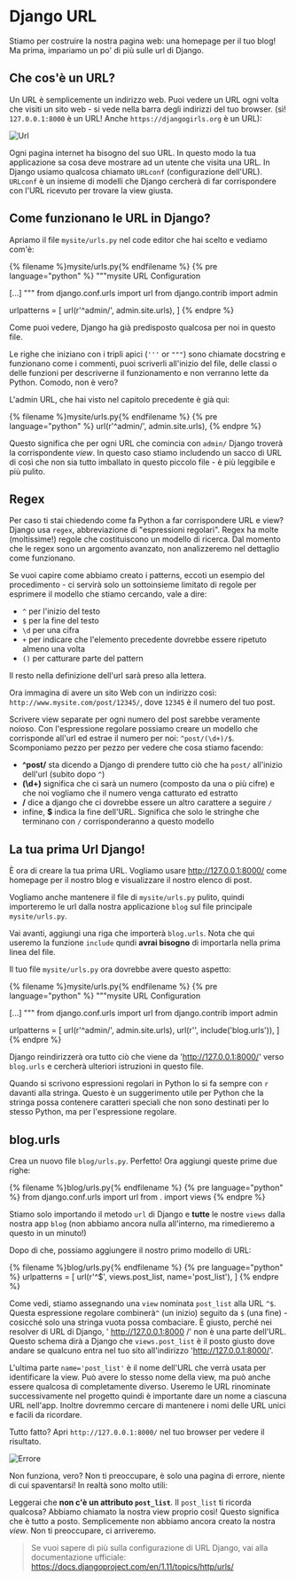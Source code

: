 # Django URL

Stiamo per costruire la nostra pagina web: una homepage per il tuo blog! Ma prima, impariamo un po' di più sulle url di Django.

## Che cos'è un URL?

Un URL è semplicemente un indirizzo web. Puoi vedere un URL ogni volta che visiti un sito web - si vede nella barra degli indirizzi del tuo browser. (sì! `127.0.0.1:8000` è un URL! Anche `https://djangogirls.org` è un URL):

![Url](images/url.png)

Ogni pagina internet ha bisogno del suo URL. In questo modo la tua applicazione sa cosa deve mostrare ad un utente che visita una URL. In Django usiamo qualcosa chiamato `URLconf` (configurazione dell'URL). `URLconf` è un insieme di modelli che Django cercherà di far corrispondere con l'URL ricevuto per trovare la view giusta.

## Come funzionano le URL in Django?

Apriamo il file `mysite/urls.py` nel code editor che hai scelto e vediamo com'è:

{% filename %}mysite/urls.py{% endfilename %}
{% pre language="python" %}
"""mysite URL Configuration

[...]
"""
from django.conf.urls import url
from django.contrib import admin

urlpatterns = [
    url(r'^admin/', admin.site.urls),
]
{% endpre %}

Come puoi vedere, Django ha già predisposto qualcosa per noi in questo file.

Le righe che iniziano con i tripli apici (`'''` or `"""`) sono chiamate docstring e funzionano come i commenti, puoi scriverli all'inizio del file, delle classi o delle funzioni per descriverne il funzionamento e non verranno lette da Python. Comodo, non è vero?

L'admin URL, che hai visto nel capitolo precedente è già qui:

{% filename %}mysite/urls.py{% endfilename %}
{% pre language="python" %}
    url(r'^admin/', admin.site.urls),
{% endpre %}

Questo significa che per ogni URL che comincia con `admin/` Django troverà la corrispondente *view*. In questo caso stiamo includendo un sacco di URL di così che non sia tutto imballato in questo piccolo file - è più leggibile e più pulito.

## Regex

Per caso ti stai chiedendo come fa Python a far corrispondere URL e view? Django usa `regex`, abbreviazione di "espressioni regolari". Regex ha molte (moltissime!) regole che costituiscono un modello di ricerca. Dal momento che le regex sono un argomento avanzato, non analizzeremo nel dettaglio come funzionano.

Se vuoi capire come abbiamo creato i patterns, eccoti un esempio del procedimento - ci servirà solo un sottoinsieme limitato di regole per esprimere il modello che stiamo cercando, vale a dire:

- `^` per l'inizio del testo
- `$` per la fine del testo
- `\d` per una cifra
- `+` per indicare che l'elemento precedente dovrebbe essere ripetuto almeno una volta
- `()` per catturare parte del pattern

Il resto nella definizione dell'url sarà preso alla lettera.

Ora immagina di avere un sito Web con un indirizzo così: `http://www.mysite.com/post/12345/`, dove `12345` è il numero del tuo post.

Scrivere view separate per ogni numero del post sarebbe veramente noioso. Con l'espressione regolare possiamo creare un modello che corrisponde all'url ed estrae il numero per noi: `^post/(\d+)/$`. Scomponiamo pezzo per pezzo per vedere che cosa stiamo facendo:

- **^post/** sta dicendo a Django di prendere tutto ciò che ha `post/` all'inizio dell'url (subito dopo `^`)
- **(\d+)** significa che ci sarà un numero (composto da una o più cifre) e che noi vogliamo che il numero venga catturato ed estratto
- **/** dice a django che ci dovrebbe essere un altro carattere a seguire `/`
- infine, **$** indica la fine dell'URL. Significa che solo le stringhe che terminano con `/` corrisponderanno a questo modello

## La tua prima Url Django!

È ora di creare la tua prima URL. Vogliamo usare http://127.0.0.1:8000/ come homepage per il nostro blog e visualizzare il nostro elenco di post.

Vogliamo anche mantenere il file di `mysite/urls.py` pulito, quindi importeremo le url dalla nostra applicazione `blog` sul file principale `mysite/urls.py`.

Vai avanti, aggiungi una riga che importerà `blog.urls`. Nota che qui useremo la funzione `include` qundi **avrai bisogno** di importarla nella prima linea del file.

Il tuo file `mysite/urls.py` ora dovrebbe avere questo aspetto:

{% filename %}mysite/urls.py{% endfilename %}
{% pre language="python" %}
"""mysite URL Configuration

[...]
"""
from django.conf.urls import url
from django.contrib import admin

urlpatterns = [
    url(r'^admin/', admin.site.urls),
    url(r'', include('blog.urls')),
]
{% endpre %}

Django reindirizzerà ora tutto ciò che viene da 'http://127.0.0.1:8000/' verso `blog.urls` e cercherà ulteriori istruzioni in questo file.

Quando si scrivono espressioni regolari in Python lo si fa sempre con `r` davanti alla stringa. Questo è un suggerimento utile per Python che la stringa possa contenere caratteri speciali che non sono destinati per lo stesso Python, ma per l'espressione regolare.

## blog.urls

Crea un nuovo file `blog/urls.py`. Perfetto! Ora aggiungi queste prime due righe:

{% filename %}blog/urls.py{% endfilename %}
{% pre language="python" %}
from django.conf.urls import url
from . import views
{% endpre %}

Stiamo solo importando il metodo `url` di Django e **tutte** le nostre `views` dalla nostra app `blog` (non abbiamo ancora nulla all'interno, ma rimedieremo a questo in un minuto!)

Dopo di che, possiamo aggiungere il nostro primo modello di URL:

{% filename %}blog/urls.py{% endfilename %}
{% pre language="python" %}
urlpatterns = [
    url(r'^$', views.post_list, name='post_list'),
]
{% endpre %}

Come vedi, stiamo assegnando una `view` nominata `post_list` alla URL `^$`. Questa espressione regolare combinerà`^` (un inizio) seguito da `$` (una fine) - cosicché solo una stringa vuota possa combaciare. È giusto, perché nei resolver di URL di Django, ' http://127.0.0.1:8000 /' non è una parte dell'URL. Questo schema dirà a Django che `views.post_list` è il posto giusto dove andare se qualcuno entra nel tuo sito all'indirizzo 'http://127.0.0.1:8000/'.

L'ultima parte `name='post_list'` è il nome dell'URL che verrà usata per identificare la view. Può avere lo stesso nome della view, ma può anche essere qualcosa di completamente diverso. Useremo le URL rinominate successivamente nel progetto quindi è importante dare un nome a ciascuna URL nell'app. Inoltre dovremmo cercare di mantenere i nomi delle URL unici e facili da ricordare.

Tutto fatto? Apri `http://127.0.0.1:8000/` nel tuo browser per vedere il risultato.

![Errore](images/error1.png)

Non funziona, vero? Non ti preoccupare, è solo una pagina di errore, niente di cui spaventarsi! In realtà sono molto utili:

Leggerai che **non c'è un attributo `post_list`**. Il `post_list` ti ricorda qualcosa? Abbiamo chiamato la nostra view proprio così! Questo significa che è tutto a posto. Semplicemente non abbiamo ancora creato la nostra *view*. Non ti preoccupare, ci arriveremo.

> Se vuoi sapere di più sulla configurazione di URL Django, vai alla documentazione ufficiale: https://docs.djangoproject.com/en/1.11/topics/http/urls/
